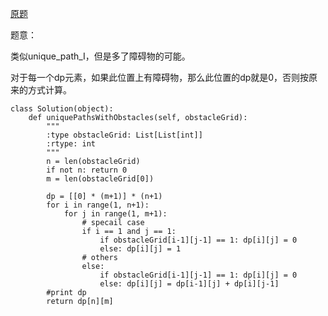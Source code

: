 [原题](https://leetcode.com/problems/unique-paths-ii/)


题意：

类似unique_path_I，但是多了障碍物的可能。

对于每一个dp元素，如果此位置上有障碍物，那么此位置的dp就是0，否则按原来的方式计算。

```
class Solution(object):
    def uniquePathsWithObstacles(self, obstacleGrid):
        """
        :type obstacleGrid: List[List[int]]
        :rtype: int
        """
        n = len(obstacleGrid)
        if not n: return 0
        m = len(obstacleGrid[0])
        
        dp = [[0] * (m+1)] * (n+1)
        for i in range(1, n+1):
            for j in range(1, m+1):
                # specail case
                if i == 1 and j == 1:
                    if obstacleGrid[i-1][j-1] == 1: dp[i][j] = 0
                    else: dp[i][j] = 1
                # others
                else:
                    if obstacleGrid[i-1][j-1] == 1: dp[i][j] = 0
                    else: dp[i][j] = dp[i-1][j] + dp[i][j-1]
        #print dp
        return dp[n][m]
        
                
```